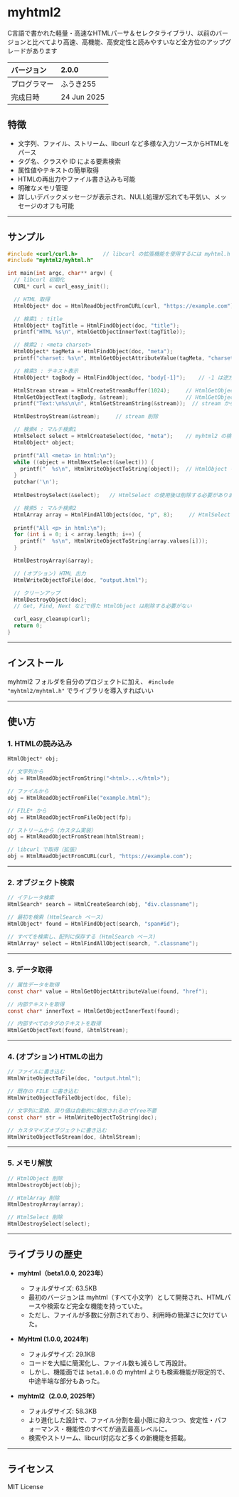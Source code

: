 # myhtml2

C言語で書かれた軽量・高速なHTMLパーサ＆セレクタライブラリ、以前のバージョンと比べてより高速、高機能、高安定性と読みやすいなど全方位のアップグレードがあります

| バージョン    | 2.0.0         |
|:-------------|:--------------|
| プログラマー  | ふうき255      |
| 完成日時      | 24 Jun 2025   |

## 特徴

- 文字列、ファイル、ストリーム、libcurl など多様な入力ソースからHTMLをパース
- タグ名、クラスや ID による要素検索
- 属性値やテキストの簡単取得
- HTMLの再出力やファイル書き込みも可能
- 明確なメモリ管理
- 詳しいデバックメッセージが表示され、NULL処理が忘れても平気い、メッセージのオフも可能

---

## サンプル

```c
#include <curl/curl.h>        // libcurl の拡張機能を使用するには myhtml.h 前に定義する必要がある
#include "myhtml2/myhtml.h"

int main(int argc, char** argv) {
  // libcurl 初期化
  CURL* curl = curl_easy_init();

  // HTML 取得
  HtmlObject* doc = HtmlReadObjectFromCURL(curl, "https://example.com");

  // 検索1 : title
  HtmlObject* tagTitle = HtmlFindObject(doc, "title");
  printf("HTML %s\n", HtmlGetObjectInnerText(tagTitle));

  // 検索2 : <meta charset>
  HtmlObject* tagMeta = HtmlFindObject(doc, "meta");
  printf("charset: %s\n", HtmlGetObjectAttributeValue(tagMeta, "charset"));

  // 検索3 : テキスト表示
  HtmlObject* tagBody = HtmlFindObject(doc, "body[-1]");    // -1 は逆方向から探すため、後ろにいる body を効率的に探せる（ここに大した違いがないけど）

  HtmlStream stream = HtmlCreateStreamBuffer(1024);     // HtmlGetObjectText の結果は新しい文字列に保存するため、ここにバッファーを作る
  HtmlGetObjectText(tagBody, &stream);                  // HtmlGetObjectText で body のすべてのテキストを stream に書き込む
  printf("Text:\n%s\n\n", HtmlGetStreamString(&stream));  // stream から書き込んだデータをプリント

  HtmlDestroyStream(&stream);     // stream 削除

  // 検索4 : マルチ検索1
  HtmlSelect select = HtmlCreateSelect(doc, "meta");    // myhtml2 の検索コアとなった HtmlSelect、イテレータ構造で必要な分だけ検索することができます
  HtmlObject* object;

  printf("All <meta> in html:\n");
  while ((object = HtmlNextSelect(&select))) {
    printf("  %s\n", HtmlWriteObjectToString(object));  // HtmlObject を HTML 文字列に変換する。戻り値は自動的に解放されるのでfree不要
  }
  putchar('\n');
  
  HtmlDestroySelect(&select);   // HtmlSelect の使用後は削除する必要があります

  // 検索5 : マルチ検索2
  HtmlArray array = HtmlFindAllObjects(doc, "p", 8);     // HtmlSelect の結果を配列にまとめるメソッド、 出力の HtmlArray は同様に削除する必要がある
  
  printf("All <p> in html:\n");
  for (int i = 0; i < array.length; i++) {
    printf("  %s\n", HtmlWriteObjectToString(array.values[i]));
  }

  HtmlDestroyArray(&array);

  // (オプション) HTML 出力
  HtmlWriteObjectToFile(doc, "output.html");

  // クリーンアップ
  HtmlDestroyObject(doc);
  // Get, Find, Next などで得た HtmlObject は削除する必要がない

  curl_easy_cleanup(curl);
  return 0;
}
```

---

## インストール

myhtml2 フォルダを自分のプロジェクトに加え、 `#include "myhtml2/myhtml.h"` でライブラリを導入すればいい

---

## 使い方

### 1. HTMLの読み込み

```c
HtmlObject* obj;

// 文字列から
obj = HtmlReadObjectFromString("<html>...</html>");

// ファイルから
obj = HtmlReadObjectFromFile("example.html");

// FILE* から
obj = HtmlReadObjectFromFileObject(fp);

// ストリームから（カスタム実装）
obj = HtmlReadObjectFromStream(htmlStream);

// libcurl で取得（拡張）
obj = HtmlReadObjectFromCURL(curl, "https://example.com");
```

---

### 2. オブジェクト検索

```c
// イテレータ検索
HtmlSearch* search = HtmlCreateSearch(obj, "div.classname");

// 最初を検索 (HtmlSearch ベース)
HtmlObject* found = HtmlFindObject(search, "span#id");

// すべてを検索し、配列に保存する (HtmlSearch ベース)
HtmlArray* select = HtmlFindAllObject(search, ".classname");
```

---

### 3. データ取得

```c
// 属性データを取得
const char* value = HtmlGetObjectAttributeValue(found, "href");

// 内部テキストを取得
const char* innerText = HtmlGetObjectInnerText(found);

// 内部すべてのタグのテキストを取得
HtmlGetObjectText(found, &htmlStream);
```

---

### 4. (オプション) HTMLの出力

```c
// ファイルに書き込む
HtmlWriteObjectToFile(doc, "output.html");

// 既存の FILE に書き込む
HtmlWriteObjectToFileObject(doc, file);

// 文字列に変換、戻り値は自動的に解放されるのでfree不要
const char* str = HtmlWriteObjectToString(doc);

// カスタマイズオブジェクトに書き込む
HtmlWriteObjectToStream(doc, &htmlStream);
```

---

### 5. メモリ解放

```c
// HtmlObject 削除
HtmlDestroyObject(obj);

// HtmlArray 削除
HtmlDestroyArray(array);

// HtmlSelect 削除
HtmlDestroySelect(select);
```

---

## ライブラリの歴史

- **myhtml（beta1.0.0, 2023年）**
  - フォルダサイズ: 63.5KB
  - 最初のバージョンは myhtml（すべて小文字）として開発され、HTMLパースや検索など完全な機能を持っていた。
  - ただし、ファイルが多数に分割されており、利用時の簡潔さに欠けていた。

- **MyHtml (1.0.0, 2024年)**
  - フォルダサイズ: 29.1KB
  - コードを大幅に簡潔化し、ファイル数も減らして再設計。
  - しかし、機能面では `beta1.0.0` の myhtml よりも検索機能が限定的で、中途半端な部分もあった。

- **myhtml2（2.0.0, 2025年）**
  - フォルダサイズ: 58.3KB
  - より進化した設計で、ファイル分割を最小限に抑えつつ、安定性・パフォーマンス・機能性のすべてが過去最高レベルに。
  - 検索やストリーム、libcurl対応など多くの新機能を搭載。

---

## ライセンス

MIT License
